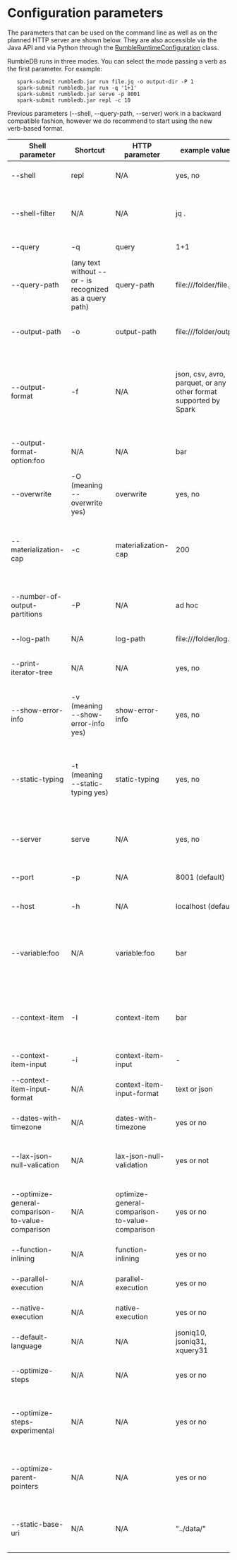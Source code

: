# Configuration parameters

The parameters that can be used on the command line as well as on the planned HTTP server are shown below. They are also accessible via the Java API and via Python through the [RumbleRuntimeConfiguration](https://rumbledb.org/docs/latest/api/org/rumbledb/config/RumbleRuntimeConfiguration.html) class.

RumbleDB runs in three modes. You can select the mode passing a verb as the first parameter. For example:

```
   spark-submit rumbledb.jar run file.jq -o output-dir -P 1
   spark-submit rumbledb.jar run -q '1+1'
   spark-submit rumbledb.jar serve -p 8001
   spark-submit rumbledb.jar repl -c 10
```

Previous parameters (--shell, --query-path, --server) work in a backward compatible fashion, however we do recommend to start using the new verb-based format.

| Shell parameter                                   | Shortcut                                                 | HTTP parameter                                  | example values                                                   | Semantics                                                                                                                                                                                                                           |
| ------------------------------------------------- | -------------------------------------------------------- | ----------------------------------------------- | ---------------------------------------------------------------- | ----------------------------------------------------------------------------------------------------------------------------------------------------------------------------------------------------------------------------------- |
| --shell                                           | repl                                                     | N/A                                             | yes, no                                                          | yes runs the interactive shell. No executes a query specified with --query-path                                                                                                                                                     |
| --shell-filter                                    | N/A                                                      | N/A                                             | jq .                                                             | Post-processes the output of JSONiq queries on the shell with the specified command (reading the RumbleDB output via stdin)                                                                                                         |
| --query                                           | -q                                                       | query                                           | 1+1                                                              | A JSONiq query directly provided as a string.                                                                                                                                                                                       |
| --query-path                                      | (any text without -- or - is recognized as a query path) | query-path                                      | file:///folder/file.jq                                           | A JSONiq query file to read from (from any file system, even the Web!).                                                                                                                                                             |
| --output-path                                     | -o                                                       | output-path                                     | file:///folder/output                                            | Where to output to (if the output is large, it will create a sharded directory, otherwise it will create a file)                                                                                                                    |
| --output-format                                   | -f                                                       | N/A                                             | json, csv, avro, parquet, or any other format supported by Spark | An output format to use for the output. Formats other than json can only be output if the query outputs a highly structured sequence of objects (you can nest your query in an annotate() call to specify a schema if it does not). |
| --output-format-option:foo                        | N/A                                                      | N/A                                             | bar                                                              | Options to further specify the output format (example: separator character for CSV, compression format...)                                                                                                                          |
| --overwrite                                       | -O (meaning --overwrite yes)                             | overwrite                                       | yes, no                                                          | Whether to overwrite to --output-path. No throws an error if the output file/folder exists.                                                                                                                                         |
| --materialization-cap                             | -c                                                       | materialization-cap                             | 200                                                              | A cap on the maximum number of items to materialize for large sequences within a query or for outputting on screen (used to be called --result-size).                                                                               |
| --number-of-output-partitions                     | -P                                                       | N/A                                             | ad hoc                                                           | How many partitions to create in the output, i.e., the number of files that will be created in the output path directory.                                                                                                           |
| --log-path                                        | N/A                                                      | log-path                                        | file:///folder/log.txt                                           | Where to output log information                                                                                                                                                                                                     |
| --print-iterator-tree                             | N/A                                                      | N/A                                             | yes, no                                                          | For debugging purposes, prints out the expression tree and runtime interator tree.                                                                                                                                                  |
| --show-error-info                                 | -v (meaning --show-error-info yes)                       | show-error-info                                 | yes, no                                                          | For debugging purposes. If you want to report a bug, you can use this to get the full exception stack. If no, then only a short message is shown in case of error.                                                                  |
| --static-typing                                   | -t (meaning --static-typing yes)                         | static-typing                                   | yes, no                                                          | Activates static type analysis, which annotates the expression tree with inferred types at compile time and enables more optimizations (experimental). Deactivated by default.                                                      |
| --server                                          | serve                                                    | N/A                                             | yes, no                                                          | yes runs RumbleDB as a server on port 8001. Run queries with http://localhost:8001/jsoniq?query-path=/folder/foo.json                                                                                                               |
| --port                                            | -p                                                       | N/A                                             | 8001 (default)                                                   | Changes the port of the RumbleDB HTTP server to any of your liking                                                                                                                                                                  |
| --host                                            | -h                                                       | N/A                                             | localhost (default)                                              | Changes the host of the RumbleDB HTTP server to any of your liking                                                                                                                                                                  |
| --variable:foo                                    | N/A                                                      | variable:foo                                    | bar                                                              | --variable:foo bar initialize the global variable $foo to "bar". The query must contain the corresponding global variable declaration, e.g., "declare variable $foo external;"                                                      |
| --context-item                                    | -I                                                       | context-item                                    | bar                                                              | initializes the global context item \$$ to "bar". The query must contain the corresponding global variable declaration, e.g., "declare context item external;"                                                                      |
| --context-item-input                              | -i                                                       | context-item-input                              | -                                                                | reads the context item value from the standard input                                                                                                                                                                                |
| --context-item-input-format                       | N/A                                                      | context-item-input-format                       | text or json                                                     | sets the input format to use for parsing the standard input (as text or as a serialized json value)                                                                                                                                 |
| --dates-with-timezone                             | N/A                                                      | dates-with-timezone                             | yes or no                                                        | activates timezone support for the type xs:date (deactivated by default)                                                                                                                                                            |
| --lax-json-null-valication                        | N/A                                                      | lax-json-null-validation                        | yes or not                                                       | Allows conflating JSON nulls with absent values when validating nillable object fields for more flexibility (activated by default).                                                                                                 |
| --optimize-general-comparison-to-value-comparison | N/A                                                      | optimize-general-comparison-to-value-comparison | yes or no                                                        | activates automatic conversion of general comparisons to value comparisons when applicable (activated by default)                                                                                                                   |
| --function-inlining                               | N/A                                                      | function-inlining                               | yes or no                                                        | activates function inlining for non-recursive functions (activated by default)                                                                                                                                                      |
| --parallel-execution                              | N/A                                                      | parallel-execution                              | yes or no                                                        | activates parallel execution when possible (activated by default)                                                                                                                                                                   |
| --native-execution                                | N/A                                                      | native-execution                                | yes or no                                                        | activates native (Spark SQL) execution when possible (activated by default)                                                                                                                                                         |
| --default-language                                | N/A                                                      | N/A                                             | jsoniq10, jsoniq31, xquery31                                     | specifies the query language to be used                                                                                                                                                                                             |
| --optimize-steps                                  | N/A                                                      | N/A                                             | yes or no                                                        | allows RumbleDB to optimize steps, might violate stability of document order (activated by default)                                                                                                                                 |
| --optimize-steps-experimental                     | N/A                                                      | N/A                                             | yes or no                                                        | experimentally optimizes steps more by skipping uniqueness and sorting in some cases. correctness is not yet verified (disabled by default)                                                                                         |
| --optimize-parent-pointers                        | N/A                                                      | N/A                                             | yes or no                                                        | allows RumbleDB to remove parent pointers from items if no steps requiring parent pointers are detected statically (activated by default)                                                                                           |
| --static-base-uri                                 | N/A                                                      | N/A                                             | "../data/"                                                       | sets the static base uri for the execution. This option overwrites module location but is overwritten by declaration inside query                                                                                                   |
